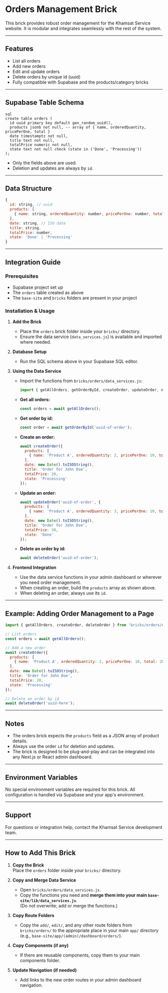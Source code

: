 # Orders Management Brick

This brick provides robust order management for the Khamsat Service website. It is modular and integrates seamlessly with the rest of the system.

---

## Features
- List all orders
- Add new orders
- Edit and update orders
- Delete orders by unique id (uuid)
- Fully compatible with Supabase and the products/category bricks

---

## Supabase Table Schema

```
sql
create table orders (
  id uuid primary key default gen_random_uuid(),
  products jsonb not null, -- array of { name, orderedQuantity, pricePerOne, total }
  date timestamptz not null,
  title text not null,
  totalPrice numeric not null,
  state text not null check (state in ('Done', 'Processing'))
);
```
- Only the fields above are used.
- Deletion and updates are always by `id`.

---

## Data Structure

```js
{
  id: string, // uuid
  products: [
    { name: string, orderedQuantity: number, pricePerOne: number, total: number }
  ],
  date: string, // ISO date
  title: string,
  totalPrice: number,
  state: 'Done' | 'Processing'
}
```

---

## Integration Guide

### Prerequisites
- Supabase project set up
- The `orders` table created as above
- The `base-site` and `bricks` folders are present in your project

### Installation & Usage
1. **Add the Brick**
   - Place the `orders` brick folder inside your `bricks/` directory.
   - Ensure the data service (`data_services.js`) is available and imported where needed.

2. **Database Setup**
   - Run the SQL schema above in your Supabase SQL editor.

3. **Using the Data Service**
   - Import the functions from `bricks/orders/data_services.js`:
     ```js
     import { getAllOrders, getOrderById, createOrder, updateOrder, deleteOrder } from 'bricks/orders/data_services';
     ```
   - **Get all orders:**
     ```js
     const orders = await getAllOrders();
     ```
   - **Get order by id:**
     ```js
     const order = await getOrderById('uuid-of-order');
     ```
   - **Create an order:**
     ```js
     await createOrder({
       products: [
         { name: 'Product A', orderedQuantity: 2, pricePerOne: 10, total: 20 }
       ],
       date: new Date().toISOString(),
       title: 'Order for John Doe',
       totalPrice: 20,
       state: 'Processing'
     });
     ```
   - **Update an order:**
     ```js
     await updateOrder('uuid-of-order', {
       products: [
         { name: 'Product A', orderedQuantity: 3, pricePerOne: 10, total: 30 }
       ],
       date: new Date().toISOString(),
       title: 'Order for John Doe',
       totalPrice: 30,
       state: 'Done'
     });
     ```
   - **Delete an order by id:**
     ```js
     await deleteOrder('uuid-of-order');
     ```

4. **Frontend Integration**
   - Use the data service functions in your admin dashboard or wherever you need order management.
   - When creating an order, build the `products` array as shown above.
   - When deleting an order, always use its `id`.

---

## Example: Adding Order Management to a Page

```js
import { getAllOrders, createOrder, deleteOrder } from 'bricks/orders/data_services';

// List orders
const orders = await getAllOrders();

// Add a new order
await createOrder({
  products: [
    { name: 'Product A', orderedQuantity: 2, pricePerOne: 10, total: 20 }
  ],
  date: new Date().toISOString(),
  title: 'Order for John Doe',
  totalPrice: 20,
  state: 'Processing'
});

// Delete an order by id
await deleteOrder('uuid-here');
```

---

## Notes
- The orders brick expects the `products` field as a JSON array of product details.
- Always use the order `id` for deletion and updates.
- The brick is designed to be plug-and-play and can be integrated into any Next.js or React admin dashboard.

---

## Environment Variables
No special environment variables are required for this brick. All configuration is handled via Supabase and your app's environment.

---

## Support
For questions or integration help, contact the Khamsat Service development team.

---

## How to Add This Brick

1. **Copy the Brick**  
   Place the `orders` folder inside your `bricks/` directory.

2. **Copy and Merge Data Service**  
   - Open `bricks/orders/data_services.js`.
   - Copy the functions you need and **merge them into your main `base-site/lib/data_services.js`**.  
     (Do not overwrite; add or merge the functions.)

3. **Copy Route Folders**  
   - Copy the `add/`, `edit/`, and any other route folders from `bricks/orders/` to the appropriate place in your main `app/` directory (e.g., `base-site/app/(admin)/dashboard/orders/`).

4. **Copy Components (if any)**  
   - If there are reusable components, copy them to your main components folder.

5. **Update Navigation (if needed)**  
   - Add links to the new order routes in your admin dashboard navigation. 